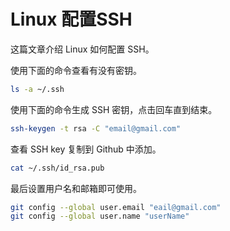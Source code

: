 # Linux 配置SSH

这篇文章介绍 Linux 如何配置 SSH。

使用下面的命令查看有没有密钥。

```bash
ls -a ~/.ssh
```

使用下面的命令生成 SSH 密钥，点击回车直到结束。

```bash
ssh-keygen -t rsa -C "email@gmail.com"
```

查看 SSH key 复制到 Github 中添加。

```bash
cat ~/.ssh/id_rsa.pub
```

最后设置用户名和邮箱即可使用。

```bash
git config --global user.email "eail@gmail.com"
git config --global user.name "userName"
```